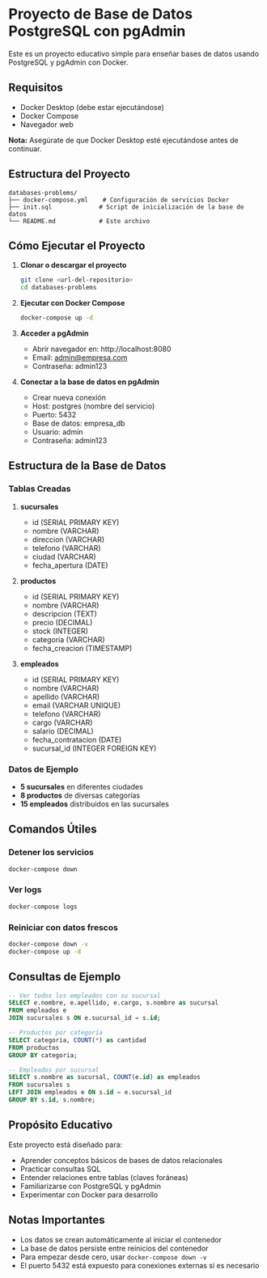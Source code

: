 # Proyecto de Base de Datos PostgreSQL con pgAdmin

Este es un proyecto educativo simple para enseñar bases de datos usando PostgreSQL y pgAdmin con Docker.

## Requisitos

- Docker Desktop (debe estar ejecutándose)
- Docker Compose
- Navegador web

**Nota:** Asegúrate de que Docker Desktop esté ejecutándose antes de continuar.

## Estructura del Proyecto

```
databases-problems/
├── docker-compose.yml    # Configuración de servicios Docker
├── init.sql             # Script de inicialización de la base de datos
└── README.md            # Este archivo
```

## Cómo Ejecutar el Proyecto

1. **Clonar o descargar el proyecto**
   ```bash
   git clone <url-del-repositorio>
   cd databases-problems
   ```

2. **Ejecutar con Docker Compose**
   ```bash
   docker-compose up -d
   ```

3. **Acceder a pgAdmin**
   - Abrir navegador en: http://localhost:8080
   - Email: admin@empresa.com
   - Contraseña: admin123

4. **Conectar a la base de datos en pgAdmin**
   - Crear nueva conexión
   - Host: postgres (nombre del servicio)
   - Puerto: 5432
   - Base de datos: empresa_db
   - Usuario: admin
   - Contraseña: admin123

## Estructura de la Base de Datos

### Tablas Creadas

1. **sucursales**
   - id (SERIAL PRIMARY KEY)
   - nombre (VARCHAR)
   - direccion (VARCHAR)
   - telefono (VARCHAR)
   - ciudad (VARCHAR)
   - fecha_apertura (DATE)

2. **productos**
   - id (SERIAL PRIMARY KEY)
   - nombre (VARCHAR)
   - descripcion (TEXT)
   - precio (DECIMAL)
   - stock (INTEGER)
   - categoria (VARCHAR)
   - fecha_creacion (TIMESTAMP)

3. **empleados**
   - id (SERIAL PRIMARY KEY)
   - nombre (VARCHAR)
   - apellido (VARCHAR)
   - email (VARCHAR UNIQUE)
   - telefono (VARCHAR)
   - cargo (VARCHAR)
   - salario (DECIMAL)
   - fecha_contratacion (DATE)
   - sucursal_id (INTEGER FOREIGN KEY)

### Datos de Ejemplo

- **5 sucursales** en diferentes ciudades
- **8 productos** de diversas categorías
- **15 empleados** distribuidos en las sucursales

## Comandos Útiles

### Detener los servicios
```bash
docker-compose down
```

### Ver logs
```bash
docker-compose logs
```

### Reiniciar con datos frescos
```bash
docker-compose down -v
docker-compose up -d
```

## Consultas de Ejemplo

```sql
-- Ver todos los empleados con su sucursal
SELECT e.nombre, e.apellido, e.cargo, s.nombre as sucursal
FROM empleados e
JOIN sucursales s ON e.sucursal_id = s.id;

-- Productos por categoría
SELECT categoria, COUNT(*) as cantidad
FROM productos
GROUP BY categoria;

-- Empleados por sucursal
SELECT s.nombre as sucursal, COUNT(e.id) as empleados
FROM sucursales s
LEFT JOIN empleados e ON s.id = e.sucursal_id
GROUP BY s.id, s.nombre;
```

## Propósito Educativo

Este proyecto está diseñado para:
- Aprender conceptos básicos de bases de datos relacionales
- Practicar consultas SQL
- Entender relaciones entre tablas (claves foráneas)
- Familiarizarse con PostgreSQL y pgAdmin
- Experimentar con Docker para desarrollo

## Notas Importantes

- Los datos se crean automáticamente al iniciar el contenedor
- La base de datos persiste entre reinicios del contenedor
- Para empezar desde cero, usar `docker-compose down -v`
- El puerto 5432 está expuesto para conexiones externas si es necesario
